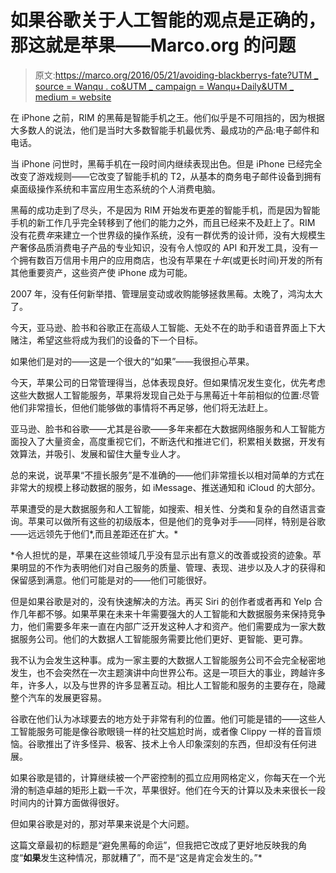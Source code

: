# 如果谷歌关于人工智能的观点是正确的，那这就是苹果——Marco.org 的问题

> 原文:[https://marco.org/2016/05/21/avoiding-blackberrys-fate?UTM _ source = Wanqu . co&UTM _ campaign = Wanqu+Daily&UTM _ medium = website](https://marco.org/2016/05/21/avoiding-blackberrys-fate?utm_source=wanqu.co&utm_campaign=Wanqu+Daily&utm_medium=website)



在 iPhone 之前，RIM 的黑莓是智能手机之王。他们似乎是不可阻挡的，因为根据大多数人的说法，他们是当时大多数智能手机最优秀、最成功的产品:电子邮件和电话。

当 iPhone 问世时，黑莓手机在一段时间内继续表现出色。但是 iPhone 已经完全改变了游戏规则——它改变了智能手机的 T2，从基本的商务电子邮件设备到拥有桌面级操作系统和丰富应用生态系统的个人消费电脑。

黑莓的成功走到了尽头，不是因为 RIM 开始发布更差的智能手机，而是因为智能手机的新工作几乎完全转移到了他们的能力之外，而且已经来不及赶上了。RIM 没有花费*年*来建立一个世界级的操作系统，没有一群优秀的设计师，没有大规模生产奢侈品质消费电子产品的专业知识，没有令人惊叹的 API 和开发工具，没有一个拥有数百万信用卡用户的应用商店，也没有苹果在*十年*(或更长时间)开发的所有其他重要资产，这些资产使 iPhone 成为可能。

2007 年，没有任何新举措、管理层变动或收购能够拯救黑莓。太晚了，鸿沟太大了。

今天，亚马逊、脸书和谷歌正在高级人工智能、无处不在的助手和语音界面上下大赌注，希望这些将成为我们的设备的下一个目标。

如果他们是对的——这是一个很大的“如果”——我很担心苹果。

今天，苹果公司的日常管理得当，总体表现良好。但如果情况发生变化，优先考虑这些大数据人工智能服务，苹果将发现自己处于与黑莓近十年前相似的位置:尽管他们非常擅长，但他们能够做的事情将不再足够，他们将无法赶上。

亚马逊、脸书和谷歌——尤其是谷歌——多年来都在大数据网络服务和人工智能方面投入了大量资金，高度重视它们，不断迭代和推进它们，积累相关数据，开发有效算法，并吸引、发展和留住大量专业人才。

总的来说，说苹果“不擅长服务”是不准确的——他们非常擅长以相对简单的方式在非常大的规模上移动数据的服务，如 iMessage、推送通知和 iCloud 的大部分。

苹果遭受的是大数据服务和人工智能，如搜索、相关性、分类和复杂的自然语言查询。苹果可以做所有这些的初级版本，但是他们的竞争对手——同样，特别是谷歌——远远领先于他们*,而且差距还在扩大。*

 *令人担忧的是，苹果在这些领域几乎没有显示出有意义的改善或投资的迹象。苹果明显的不作为表明他们对自己服务的质量、管理、表现、进步以及人才的获得和保留感到满意。他们可能是对的——他们可能很好。

但是如果谷歌是对的，没有快速解决的方法。再买 Siri 的创作者或者再和 Yelp 合作几年都不够。如果苹果在未来十年需要强大的人工智能和大数据服务来保持竞争力，他们需要多年来一直在内部广泛开发这种人才和资产。他们需要成为一家大数据服务公司。他们的大数据人工智能服务需要比他们更好、更智能、更可靠。

我不认为会发生这种事。成为一家主要的大数据人工智能服务公司不会完全秘密地发生，也不会突然在一次主题演讲中向世界公布。这是一项巨大的事业，跨越许多年，许多人，以及与世界的许多显著互动。相比人工智能和服务的主要存在，隐藏整个汽车的发展更容易。

谷歌在他们认为冰球要去的地方处于非常有利的位置。他们可能是错的——这些人工智能服务可能是像谷歌眼镜一样的社交尴尬时尚，或者像 Clippy 一样的音盲烦恼。谷歌推出了许多怪异、极客、技术上令人印象深刻的东西，但却没有任何进展。

如果谷歌是错的，计算继续被一个严密控制的孤立应用网格定义，你每天在一个光滑的制造卓越的矩形上戳一千次，苹果很好。他们在今天的计算以及未来很长一段时间内的计算方面做得很好。

但如果谷歌是对的，那对苹果来说是个大问题。

这篇文章最初的标题是“避免黑莓的命运”，但我把它改成了更好地反映我的角度“**如果**发生这种情况，那就糟了”，而不是“这是肯定会发生的。”* 
